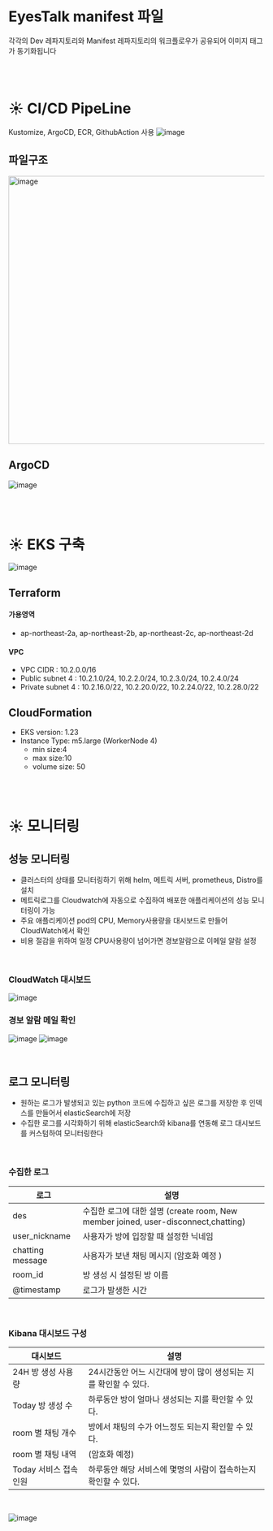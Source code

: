 # EyesTalk manifest 파일
각각의 Dev 레파지토리와 Manifest 레파지토리의 워크플로우가 공유되어 이미지 태그가 동기화됩니다


<br>
<br>

# ☀️ CI/CD PipeLine
Kustomize, ArgoCD, ECR, GithubAction 사용
![image](https://user-images.githubusercontent.com/73453283/206051230-c570cbe3-abe7-4329-b7ca-0472fbf87b02.png)
<br>

## 파일구조
<img width="528" alt="image" src="https://user-images.githubusercontent.com/73453283/206051058-ea17e833-a1e1-401f-959a-0784d4b2d351.png">

<br>

## ArgoCD
![image](https://user-images.githubusercontent.com/73453283/206051199-572affe9-f45b-46d1-966d-639b611a3462.png)

<br>
<br>

# ☀️ EKS 구축
![image](https://user-images.githubusercontent.com/73453283/206074481-88b4e5d3-bd7f-4edb-9ae4-abf1ac1cf8a5.png)
## Terraform
#### 가용영역
- ap-northeast-2a, ap-northeast-2b, ap-northeast-2c, ap-northeast-2d
#### VPC
- VPC CIDR : 10.2.0.0/16
- Public subnet 4 : 10.2.1.0/24, 10.2.2.0/24, 10.2.3.0/24, 10.2.4.0/24
- Private subnet 4 : 10.2.16.0/22, 10.2.20.0/22, 10.2.24.0/22, 10.2.28.0/22
## CloudFormation
- EKS version: 1.23
- Instance Type: m5.large (WorkerNode 4)
  - min size:4
  - max size:10
  - volume size: 50
  
<br>
<br>

# ☀️ 모니터링
## 성능 모니터링
- 클러스터의 상태를 모니터링하기 위해 helm, 메트릭 서버, prometheus, Distro를 설치
- 메트릭로그를 Cloudwatch에 자동으로 수집하여 배포한 애플리케이션의 성능 모니터링이 가능
- 주요 애플리케이션 pod의 CPU, Memory사용량을 대시보드로 만들어 CloudWatch에서 확인
- 비용 절감을 위하여 일정 CPU사용량이 넘어가면 경보알람으로 이메일 알람 설정
<br>

### CloudWatch 대시보드
![image](https://user-images.githubusercontent.com/73453283/206075542-0100fbe2-a6d2-46c6-9f0d-f2a5c0145014.png)
### 경보 알람 메일 확인
![image](https://user-images.githubusercontent.com/73453283/206075685-47769841-ffd8-4554-94f4-31a2ce12dff5.png)
![image](https://user-images.githubusercontent.com/73453283/206077277-48fc42bb-130d-4fb1-9354-05f4c56a5b56.png)

<br>

## 로그 모니터링
- 원하는 로그가 발생되고 있는 python 코드에 수집하고 싶은 로그를 저장한 후 인덱스를 만들어서 elasticSearch에 저장
- 수집한 로그를 시각화하기 위해 elasticSearch와 kibana를 연동해 로그 대시보드를 커스텀하여 모니터링한다

<br>

### 수집한 로그
| 로그 | 설명 |
| --- | --- |
| des | 수집한 로그에 대한 설명 (create room, New member joined, user-disconnect,chatting) |
| user_nickname | 사용자가 방에 입장할 때 설정한 닉네임  |
| chatting message | 사용자가 보낸 채팅 메시지 (암호화 예정 )  |
| room_id | 방 생성 시 설정된 방 이름 |
| @timestamp | 로그가 발생한 시간 |

<br>

### Kibana 대시보드 구성
| 대시보드 | 설명 |
| --- | --- |
| 24H 방 생성 사용량 | 24시간동안 어느 시간대에 방이 많이 생성되는 지를 확인할 수 있다.  |
| Today 방 생성 수 | 하루동안 방이 얼마나 생성되는 지를 확인할 수 있다.  |
| room 별 채팅 개수 | 방에서 채팅의 수가 어느정도 되는지 확인할 수 있다.  |
| room 별 채팅 내역 | (암호화 예정) |
| Today 서비스 접속 인원 | 하루동안 해당 서비스에 몇명의 사람이 접속하는지 확인할 수 있다.  |
<br>

![image](https://user-images.githubusercontent.com/73453283/206076638-28a130f7-bfcc-4e55-bef5-9aa2d637dbf3.png)



